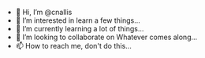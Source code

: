 - 👋 Hi, I’m @cnallis
- 👀 I’m interested in learn a few things...
- 🌱 I’m currently learning a lot of things...
- 💞️ I’m looking to collaborate on Whatever comes along...
- 📫 How to reach me, don't do this...

<!---
cnallis/cnallis is a ✨ special ✨ repository because its `README.md` (this file) appears on your GitHub profile.
You can click the Preview link to take a look at your changes.
--->
